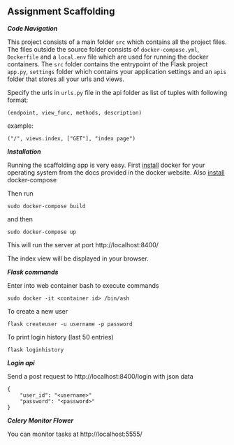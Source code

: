 ## Assignment Scaffolding

***Code Navigation***

This project consists of a main folder `src` which contains all the project files. The files outside the source folder consists of `docker-compose.yml`, `Dockerfile` and a `local.env` file which are used for running the docker containers. The `src` folder contains the entrypoint of the Flask project `app.py`, `settings` folder which contains your application settings and an `apis` folder that stores all your urls and views.

Specify the urls in `urls.py` file in the api folder as list of tuples with following format:

    (endpoint, view_func, methods, description)
example:

    ("/", views.index, ["GET"], "index page")

***Installation***

Running the scaffolding app is very easy. First [install](https://docs.docker.com/install/) docker for your operating system from the docs provided in the docker website. Also [install](https://docs.docker.com/compose/install/) docker-compose

Then run

    sudo docker-compose build
and then

    sudo docker-compose up
This will run the server at port http://localhost:8400/

The index view will be displayed in your browser.

***Flask commands***

Enter into web container bash to execute commands

    sudo docker -it <container id> /bin/ash

To create a new user

    flask createuser -u username -p password

To print login history (last 50 entries)

    flask loginhistory

***Login api***

Send a post request to http://localhost:8400/login 
with json data

    {
        "user_id": "<username>"
        "password": "<password>"
    }

***Celery Monitor Flower***

You can monitor tasks at http://localhost:5555/